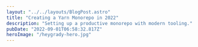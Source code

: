 ```yaml
---
layout: "../../layouts/BlogPost.astro"
title: "Creating a Yarn Monorepo in 2022"
description: "Setting up a productive monorepo with modern tooling."
pubDate: "2022-09-01T06:58:32.817Z"
heroImage: "/heygrady-hero.jpg"
---
```

